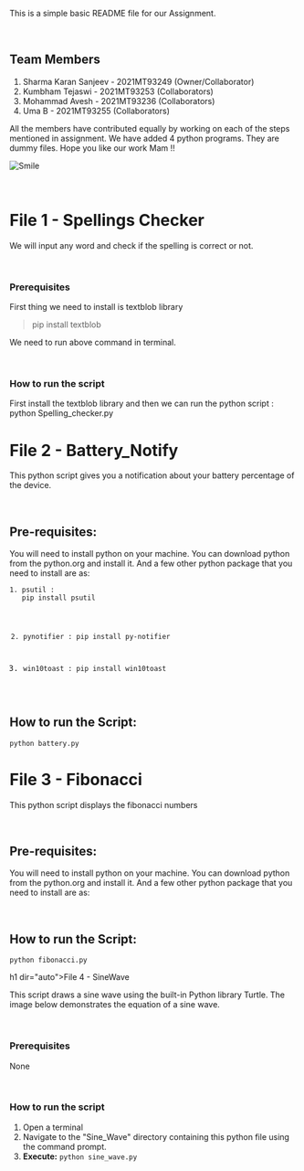 <p dir="auto">This is a simple basic README file for our Assignment.</p>
<p><br></p>
<h2 dir="auto">Team Members</h2>
<ol dir="auto">
    <li>Sharma Karan Sanjeev - 2021MT93249 (Owner/Collaborator)</li>
    <li>Kumbham Tejaswi - 2021MT93253 (Collaborators)</li>
    <li>Mohammad Avesh - 2021MT93236 (Collaborators)</li>
    <li>Uma B - 2021MT93255 (Collaborators)</li>
</ol>
<p dir="auto">All the members have contributed equally by working on each of the steps mentioned in assignment. We have added 4 python programs. They are dummy files. Hope you like our work Mam !!</p>
 <img src="https://upload.wikimedia.org/wikipedia/commons/7/79/Face-smile.svg" alt="Smile"> 
<p><br></p>

<h1 dir="auto">File 1 - Spellings Checker</h1>
<p dir="auto">We will input any word and check if the spelling is correct or not.</p>
<p dir="auto"><br></p>

<h3 dir="auto">Prerequisites</h3>
<p>First thing we need to install is textblob library</p>

<blockquote>
    <p dir="auto">pip install textblob</p>
</blockquote>
<p dir="auto">We need to run above command in terminal.</p>
<p><br></p>
<h3 dir="auto">How to run the script</h3>
<p dir="auto">First install the textblob library and then we can run the python script : python Spelling_checker.py</p>
<h1 dir="auto">File 2 - Battery_Notify</h1>
<p dir="auto">This python script gives you a notification about your battery percentage of the device.</p>
<p><br></p>
<h2 dir="auto">Pre-requisites:</h2>
<p dir="auto">You will need to install python on your machine. You can download python from the python.org and install it. And a few other python package that you need to install are as:</p>
<div>
    <pre><code>1. psutil :
   pip install psutil

2. pynotifier :
   pip install py-notifier

3. win10toast :
   pip install win10toast
   </code></pre>
   </div>
   <p><br></p>
   <h2 dir="auto">How to run the Script:</h2>
   <div>
       <pre><code>python battery.py
   </code></pre>
   </div>
   <h1 dir="auto">File 3 - Fibonacci</h1>
   <p dir="auto">This python script displays the fibonacci numbers</p>
   <p><br></p>
   <h2 dir="auto">Pre-requisites:</h2>
   <p dir="auto">You will need to install python on your machine. You can download python from the python.org and install it. And a few other python package that you need to install are as:</p>
   <p><br></p>
   <h2 dir="auto">How to run the Script:</h2>
   <div>
       <pre><code>python fibonacci.py
   </code></pre>
   </div>

h1 dir="auto">File 4 - SineWave</h1>
<p dir="auto">This script draws a sine wave using the built-in Python library Turtle. The image below demonstrates the equation of a sine wave. 
  <p><br></p>
<h3 dir="auto">Prerequisites</h3>
<p dir="auto">None</p>

<p><br></p>
<h3 dir="auto">How to run the script</h3>
<ol dir="auto">
    <li>Open a terminal</li>
    <li>Navigate to the &quot;Sine_Wave&quot; directory containing this python file using the command prompt.</li>
    <li><strong>Execute:</strong> <code>python sine_wave.py</code></li>
</ol>
<p><br></p>
<div><br></div>

